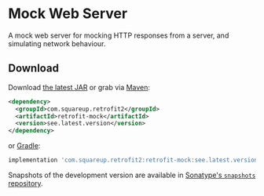 Mock Web Server
==============

A mock web server for mocking HTTP responses from a server, and simulating network behaviour.

Download
--------

Download [the latest JAR][1] or grab via [Maven][2]:
```xml
<dependency>
  <groupId>com.squareup.retrofit2</groupId>
  <artifactId>retrofit-mock</artifactId>
  <version>see.latest.version</version>
</dependency>
```
or [Gradle][1]:
```groovy
implementation 'com.squareup.retrofit2:retrofit-mock:see.latest.version'
```

Snapshots of the development version are available in [Sonatype's `snapshots` repository][snap].

 [1]: https://search.maven.org/remote_content?g=com.squareup.retrofit2&a=retrofit-mock&v=LATEST
 [2]: http://search.maven.org/#search%7Cga%7C1%7Ca%3A%22retrofit-mock%22
 [snap]: https://oss.sonatype.org/content/repositories/snapshots/
